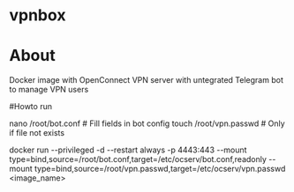 # vpnbox

# About
Docker image with OpenConnect VPN server with untegrated Telegram bot to manage VPN users

#Howto run

nano /root/bot.conf  # Fill fields in bot config
touch /root/vpn.passwd # Only if file not exists

docker run --privileged -d --restart always -p 4443:443 --mount type=bind,source=/root/bot.conf,target=/etc/ocserv/bot.conf,readonly --mount type=bind,source=/root/vpn.passwd,target=/etc/ocserv/vpn.passwd  <image_name>
